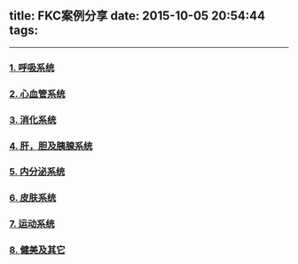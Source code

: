 title: FKC案例分享
date: 2015-10-05 20:54:44
tags:
---

---------------------------------------

### [1. 呼吸系统](/pocket-fkc-pages/fkc-cases-sharing-breathe)

### [2. 心血管系统](/pocket-fkc-pages/fkc-cases-sharing-cardiovascular)

### [3. 消化系统](/pocket-fkc-pages/fkc-cases-sharing-digest)

### [4. 肝，胆及胰腺系统](/pocket-fkc-pages/fkc-cases-sharing-courage)

### [5. 内分泌系统](/pocket-fkc-pages/fkc-cases-sharing-endocrine)

### [6. 皮肤系统](/pocket-fkc-pages/fkc-cases-sharing-skin)

### [7. 运动系统](/pocket-fkc-pages/fkc-cases-sharing-motion)

### [8. 健美及其它](/pocket-fkc-pages/fkc-cases-sharing-other)
